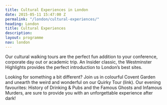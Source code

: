 ```yaml
---
title: Cultural Experiences in London
date: 2015-05-11 15:47:00 Z
permalink: "/london/cultural-experiences/"
heading: London
title: Cultural Experiences
description:
layout: programme
nav: london
---
```


Our cultural walking tours are the perfect fun addition to your conference, corporate day out or academic trip. An Insider classic, the Westminster Highlights provides the perfect introduction to London’s best sites.

Looking for something a bit different? Join us in colourful Covent Garden and unearth the weird and wonderful on our Quirky Tour (link). Our evening favourites: History of Drinking & Pubs and the Famous Ghosts and Infamous Murders, are sure to provide you with an unforgettable experience after dark!

